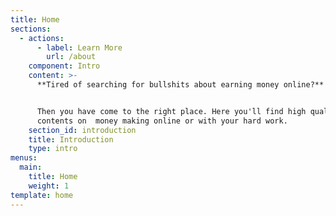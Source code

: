 ```yaml
---
title: Home
sections:
  - actions:
      - label: Learn More
        url: /about
    component: Intro
    content: >-
      **Tired of searching for bullshits about earning money online?** 


      Then you have come to the right place. Here you'll find high quality
      contents on  money making online or with your hard work.
    section_id: introduction
    title: Introduction
    type: intro
menus:
  main:
    title: Home
    weight: 1
template: home
---
```


